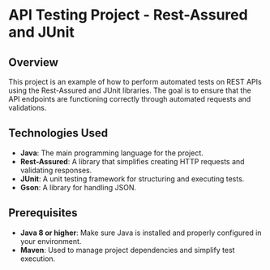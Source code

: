 # API Testing Project - Rest-Assured and JUnit

## Overview
This project is an example of how to perform automated tests on REST APIs using the Rest-Assured and JUnit libraries. The goal is to ensure that the API endpoints are functioning correctly through automated requests and validations.

## Technologies Used
- **Java**: The main programming language for the project.
- **Rest-Assured**: A library that simplifies creating HTTP requests and validating responses.
- **JUnit**: A unit testing framework for structuring and executing tests.
- **Gson**: A library for handling JSON.

## Prerequisites
- **Java 8 or higher**: Make sure Java is installed and properly configured in your environment.
- **Maven**: Used to manage project dependencies and simplify test execution.
